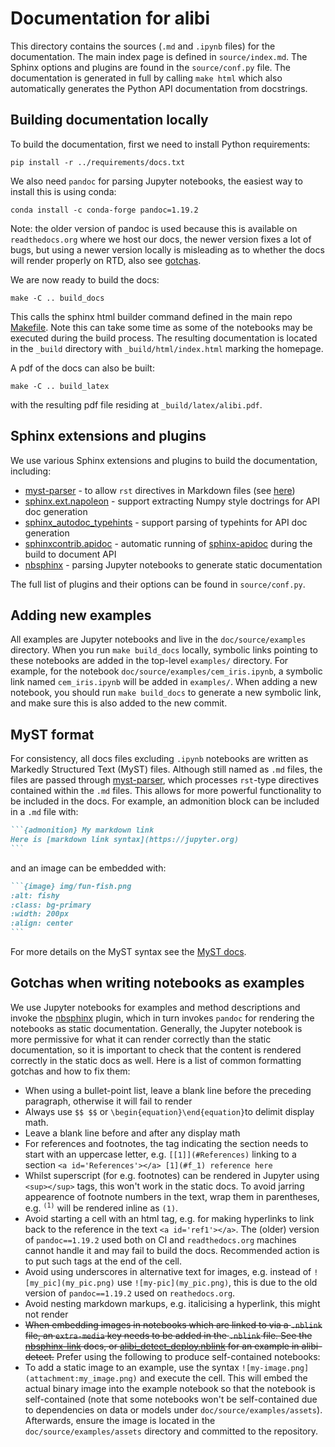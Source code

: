 # Documentation for alibi

This directory contains the sources (`.md` and `.ipynb` files) for the
documentation. The main index page is defined in `source/index.md`.
The Sphinx options and plugins are found in the `source/conf.py` file.
The documentation is generated in full by calling `make html` which
also automatically generates the Python API documentation from
docstrings.

## Building documentation locally
To build the documentation, first we need to install Python requirements:

`pip install -r ../requirements/docs.txt`

We also need `pandoc` for parsing Jupyter notebooks, the easiest way
to install this is using conda:

`conda install -c conda-forge pandoc=1.19.2`

Note: the older version of pandoc is used because this is available on `readthedocs.org` where we host our docs, the newer version fixes a lot of bugs, but using a newer version locally is misleading as to whether the docs will render properly on RTD, also see [gotchas](#gotchas-when-writing-notebooks-as-examples).

We are now ready to build the docs:

`make -C .. build_docs`

This calls the sphinx html builder command defined in the main repo [Makefile](../Makefile). Note this can take some time as some of the notebooks may be executed
during the build process. The resulting documentation is located in the
`_build` directory with `_build/html/index.html` marking the homepage. 

A pdf of the docs can also be built:

`make -C .. build_latex`

with the resulting pdf file residing at `_build/latex/alibi.pdf`.

## Sphinx extensions and plugins
We use various Sphinx extensions and plugins to build the documentation, including:
 * [myst-parser](https://myst-parser.readthedocs.io/en/stable/) - to allow `rst` directives in Markdown files (see [here](#myst-format))
 * [sphinx.ext.napoleon](https://www.sphinx-doc.org/en/master/usage/extensions/napoleon.html) - support extracting Numpy style doctrings for API doc generation
 * [sphinx_autodoc_typehints](https://github.com/agronholm/sphinx-autodoc-typehints) - support parsing of typehints for API doc generation
 * [sphinxcontrib.apidoc](https://github.com/sphinx-contrib/apidoc) - automatic running of [sphinx-apidoc](https://www.sphinx-doc.org/en/master/man/sphinx-apidoc.html) during the build to document API
 * [nbsphinx](https://nbsphinx.readthedocs.io) - parsing Jupyter notebooks to generate static documentation

The full list of plugins and their options can be found in `source/conf.py`.

## Adding new examples
All examples are Jupyter notebooks and live in the `doc/source/examples` directory. When you run `make build_docs` locally, symbolic links pointing to these notebooks
are added in the top-level `examples/` directory. For example, for the notebook `doc/source/examples/cem_iris.ipynb`, a symbolic link named `cem_iris.ipynb` will be added
in `examples/`. When adding a new notebook, you should run `make build_docs` to generate a new symbolic link, and make sure this is also added to the new commit.

## MyST format

For consistency, all docs files excluding `.ipynb` notebooks are written as Markedly Structured Text (MyST) files. 
Although still named as `.md` files, the files are passed through [myst-parser](https://myst-parser.readthedocs.io/en/stable/), 
which processes `rst`-type directives contained within the `.md` files. This allows for more powerful functionality 
to be included in the docs. For example, an admonition block can be included in a `.md` file with:

````md
```{admonition} My markdown link
Here is [markdown link syntax](https://jupyter.org)
```
````

and an image can be embedded with:

````md
```{image} img/fun-fish.png
:alt: fishy
:class: bg-primary
:width: 200px
:align: center
```
````

For more details on the MyST syntax see the [MyST docs](https://myst-parser.readthedocs.io/en/stable/syntax/syntax.html). 

## Gotchas when writing notebooks as examples
We use Jupyter notebooks for examples and method descriptions and invoke the [nbsphinx](https://nbsphinx.readthedocs.io) plugin, which in turn invokes `pandoc` for rendering the notebooks as static documentation. Generally, the Jupyter notebook is more permissive for what it can render correctly than the static documentation, so it is important to check that the content is rendered correctly in the static docs as well. Here is a list of common formatting gotchas and how to fix them:
* When using a bullet-point list, leave a blank line before the preceding paragraph, otherwise it will fail to render
* Always use `$$ $$` or `\begin{equation}\end{equation}`to delimit display math.
* Leave a blank line before and after any display math
* For references and footnotes, the tag indicating the section needs to start with an uppercase letter, e.g. `[[1]](#References)` linking to a section `<a id='References'></a>
[1](#f_1) reference here`
* Whilst superscript (for e.g. footnotes) can be rendered in Jupyter using `<sup></sup>` tags, this won't work in the static docs. To avoid jarring appearence of footnote numbers in the text, wrap them in parentheses, e.g. <sup>`(1)`</sup> will be rendered inline as `(1)`.
* Avoid starting a cell with an html tag, e.g. for making hyperlinks to link back to the reference in the text `<a id='ref1'></a>`. The (older) version of `pandoc==1.19.2` used both on CI and `readthedocs.org` machines cannot handle it and may fail to build the docs. Recommended action is to put such tags at the end of the cell.
* Avoid using underscores in alternative text for images, e.g. instead of `![my_pic](my_pic.png)` use `![my-pic](my_pic.png)`, this is due to the old version of `pandoc==1.19.2` used on `reathedocs.org`.
* Avoid nesting markdown markups, e.g. italicising a hyperlink, this might not render
* ~~When embedding images in notebooks which are linked to via a `.nblink` file, an `extra-media` key needs to be added in the `.nblink` file. See the [nbsphinx-link](https://github.com/vidartf/nbsphinx-link) docs, or [alibi_detect_deploy.nblink](https://github.com/SeldonIO/alibi-detect/blob/master/doc/source/examples/alibi_detect_deploy.nblink) for an example in alibi-detect.~~ Prefer using the following to produce self-contained notebooks:
* To add a static image to an example, use the syntax `![my-image.png](attachment:my_image.png)` and execute the cell. This will embed the actual binary image into the example notebook so that the notebook is self-contained (note that some notebooks won't be self-contained due to dependencies on data or models under `doc/source/examples/assets`). Afterwards, ensure the image is located in the `doc/source/examples/assets` directory and committed to the repository.
